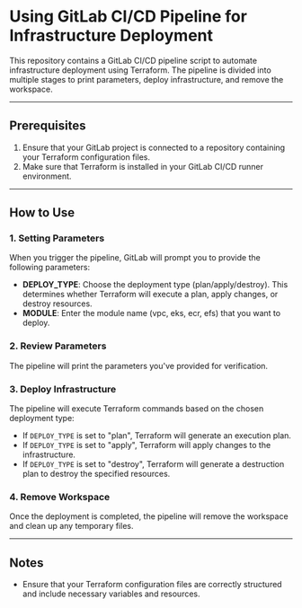 # Using GitLab CI/CD Pipeline for Infrastructure Deployment

This repository contains a GitLab CI/CD pipeline script to automate infrastructure deployment using Terraform. The pipeline is divided into multiple stages to print parameters, deploy infrastructure, and remove the workspace.

---

## Prerequisites

1. Ensure that your GitLab project is connected to a repository containing your Terraform configuration files.
2. Make sure that Terraform is installed in your GitLab CI/CD runner environment.

---

## How to Use

### 1. Setting Parameters

When you trigger the pipeline, GitLab will prompt you to provide the following parameters:

- **DEPLOY_TYPE**: Choose the deployment type (plan/apply/destroy). This determines whether Terraform will execute a plan, apply changes, or destroy resources.
- **MODULE**: Enter the module name (vpc, eks, ecr, efs) that you want to deploy.

### 2. Review Parameters

The pipeline will print the parameters you've provided for verification.

### 3. Deploy Infrastructure

The pipeline will execute Terraform commands based on the chosen deployment type:

- If `DEPLOY_TYPE` is set to "plan", Terraform will generate an execution plan.
- If `DEPLOY_TYPE` is set to "apply", Terraform will apply changes to the infrastructure.
- If `DEPLOY_TYPE` is set to "destroy", Terraform will generate a destruction plan to destroy the specified resources.

### 4. Remove Workspace

Once the deployment is completed, the pipeline will remove the workspace and clean up any temporary files.

---

## Notes

- Ensure that your Terraform configuration files are correctly structured and include necessary variables and resources.
